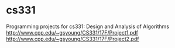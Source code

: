 # cs331
Programming projects for cs331: Design and Analysis of Algorithms
http://www.cpp.edu/~gsyoung/CS331/17F/Project1.pdf
http://www.cpp.edu/~gsyoung/CS331/17F/Project2.pdf
